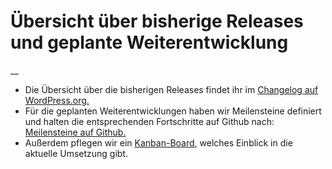 #  Übersicht über bisherige Releases und geplante Weiterentwicklung

__

  * Die Übersicht über die bisherigen Releases findet ihr im [Changelog auf WordPress.org.](https://wordpress.org/plugins/commonsbooking/#developers)
  * Für die geplanten Weiterentwicklungen haben wir Meilensteine definiert und halten die entsprechenden Fortschritte auf Github nach: [Meilensteine auf Github.](https://github.com/wielebenwir/commonsbooking/milestones)
  * Außerdem pflegen wir ein [Kanban-Board](https://github.com/wielebenwir/commonsbooking/projects/1), welches Einblick in die aktuelle Umsetzung gibt.

